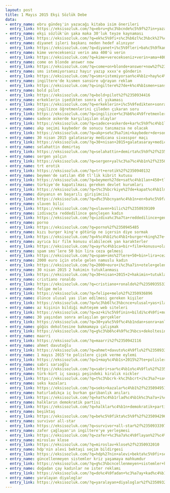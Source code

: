 ```yaml
---
layout: post
title: 1 Mayıs 2015 Ekşi Sözlük Debe
data:
- entry_name: ebru gündeş'in yazacağı kitaba isim önerileri
  entry_link: https://eksisozluk.com/?q=ebru+g%c3%bcnde%c5%9f%27in+yazaca%c4%9f%c4%b1+kitaba+isim+%c3%b6nerileri%2f%2350932981
- entry_name: ekşi sözlük'ün şaka maka 30'luk teyze kaynaması
  entry_link: https://eksisozluk.com/?q=ek%c5%9fi+s%c3%b6zl%c3%bck%27%c3%bcn+%c5%9faka+maka+30%27luk+teyze+kaynamas%c4%b1%2f%2350937579
- entry_name: diyanet işleri başkanı neden hedef alınıyor
  entry_link: https://eksisozluk.com/?q=diyanet+i%c5%9fleri+ba%c5%9fkan%c4%b1+neden+hedef+al%c4%b1n%c4%b1yor%2f%2350937485
- entry_name: kime verecekseniz verin ama 400'ü verin
  entry_link: https://eksisozluk.com/?q=kime+verecekseniz+verin+ama+400%27%c3%bc+verin%2f%2350940318
- entry_name: come on blonde answer now
  entry_link: https://eksisozluk.com/?q=come+on+blonde+answer+now%2f%2350932016
- entry_name: sms istemiyorsanız hayır yazıp xxxx'e gönderin
  entry_link: https://eksisozluk.com/?q=sms+istemiyorsan%c4%b1z+hay%c4%b1r+yaz%c4%b1p+xxxx%27e+g%c3%b6nderin%2f%2350934055
- entry_name: ingiltere'de kısmen sansüre uğrayan reklam
  entry_link: https://eksisozluk.com/?q=ingiltere%27de+k%c4%b1smen+sans%c3%bcre+u%c4%9frayan+reklam%2f%2350940860
- entry_name: bold pilot
  entry_link: https://eksisozluk.com/?q=bold+pilot%2f%2350934416
- entry_name: erkeklerin işedikten sonra el yıkaması
  entry_link: https://eksisozluk.com/?q=erkeklerin+i%c5%9fedikten+sonra+el+y%c4%b1kamas%c4%b1%2f%2350940624
- entry_name: ingilizce öğretmenlerini çileden çıkaran soru
  entry_link: https://eksisozluk.com/?q=ingilizce+%c3%b6%c4%9fretmenlerini+%c3%a7ileden+%c3%a7%c4%b1karan+soru%2f%2350943122
- entry_name: sadece askerde karşılaşılan olaylar
  entry_link: https://eksisozluk.com/?q=sadece+askerde+kar%c5%9f%c4%b1la%c5%9f%c4%b1lan+olaylar%2f%2350934248
- entry_name: akp seçimi kaybeder de sonucu tanımazsa ne olacak
  entry_link: https://eksisozluk.com/?q=akp+se%c3%a7imi+kaybeder+de+sonucu+tan%c4%b1mazsa+ne+olacak%2f%2350949112
- entry_name: 30 nisan 2015 galatasaray medicana sivasspor maçı
  entry_link: https://eksisozluk.com/?q=30+nisan+2015+galatasaray+medicana+sivasspor+ma%c3%a7%c4%b1%2f%2350946652
- entry_name: selahattin demirtaş
  entry_link: https://eksisozluk.com/?q=selahattin+demirta%c5%9f%2f%2350948212
- entry_name: sergen yalçın
  entry_link: https://eksisozluk.com/?q=sergen+yal%c3%a7%c4%b1n%2f%2350946972
- entry_name: trt erotik
  entry_link: https://eksisozluk.com/?q=trt+erotik%2f%2350940132
- entry_name: beymen'de satılan 450 tl'lik kibrit kutusu
  entry_link: https://eksisozluk.com/?q=beymen%27de+sat%c4%b1lan+450+tl%27lik+kibrit+kutusu%2f%2350944554
- entry_name: türkiye'de kapatılması gereken devlet kurumları
  entry_link: https://eksisozluk.com/?q=t%c3%bcrkiye%27de+kapat%c4%b1lmas%c4%b1+gereken+devlet+kurumlar%c4%b1%2f%2350939088
- entry_name: dünyanın en başarılı girişimcisi
  entry_link: https://eksisozluk.com/?q=d%c3%bcnyan%c4%b1n+en+ba%c5%9far%c4%b1l%c4%b1+giri%c5%9fimcisi%2f%2350935605
- entry_name: slaven bilic
  entry_link: https://eksisozluk.com/?q=slaven+bilic%2f%2350939109
- entry_name: izdivaçta reddedilince gençleşen kadın
  entry_link: https://eksisozluk.com/?q=izdiva%c3%a7ta+reddedilince+gen%c3%a7le%c5%9fen+kad%c4%b1n%2f%2350937383
- entry_name: porno
  entry_link: https://eksisozluk.com/?q=porno%2f%2350945485
- entry_name: kızı burger king'e götürüp ne içersin diye sormak
  entry_link: https://eksisozluk.com/?q=k%c4%b1z%c4%b1+burger+king%27e+g%c3%b6t%c3%bcr%c3%bcp+ne+i%c3%a7ersin+diye+sormak%2f%2350942393
- entry_name: ayrıca bir film konusu olabilecek yan karakterler
  entry_link: https://eksisozluk.com/?q=ayr%c4%b1ca+bir+film+konusu+olabilecek+yan+karakterler%2f%2350933594
- entry_name: spam sms'lere 50 bin lira ceza gelmesi
  entry_link: https://eksisozluk.com/?q=spam+sms%27lere+50+bin+lira+ceza+gelmesi%2f%2350933503
- entry_name: 2000 euro için otele gelen namuslu kadın
  entry_link: https://eksisozluk.com/?q=2000+euro+i%c3%a7in+otele+gelen+namuslu+kad%c4%b1n%2f%2350945441
- entry_name: 30 nisan 2015 2 hakimin tutuklanması
  entry_link: https://eksisozluk.com/?q=30+nisan+2015+2+hakimin+tutuklanmas%c4%b1%2f%2350945073
- entry_name: cristiano ronaldo
  entry_link: https://eksisozluk.com/?q=cristiano+ronaldo%2f%2350935533
- entry_name: felipe melo
  entry_link: https://eksisozluk.com/?q=felipe+melo%2f%2350936896
- entry_name: ölünce ulusal yas ilan edilmesi gereken kişiler
  entry_link: https://eksisozluk.com/?q=%c3%b6l%c3%bcnce+ulusal+yas+ilan+edilmesi+gereken+ki%c5%9filer%2f%2350950583
- entry_name: az kişinin bildiği muhteşem web siteleri
  entry_link: https://eksisozluk.com/?q=az+ki%c5%9finin+bildi%c4%9fi+muhte%c5%9fem+web+siteleri%2f%2350936451
- entry_name: 30 yaşından sonra anlaşılan gerçekler
  entry_link: https://eksisozluk.com/?q=30+ya%c5%9f%c4%b1ndan+sonra+anla%c5%9f%c4%b1lan+ger%c3%a7ekler%2f%2350944753
- entry_name: göğüs dekoltesine bakmamaya çalışmak
  entry_link: https://eksisozluk.com/?q=g%c3%b6%c4%9f%c3%bcs+dekoltesine+bakmamaya+%c3%a7al%c4%b1%c5%9fmak%2f%2350941360
- entry_name: maarri
  entry_link: https://eksisozluk.com/?q=maarri%2f%2350942116
- entry_name: ahmet davutoğlu
  entry_link: https://eksisozluk.com/?q=ahmet+davuto%c4%9flu%2f%2350933435
- entry_name: 1 mayıs 2015'te polislere çiçek verme eylemi
  entry_link: https://eksisozluk.com/?q=1+may%c4%b1s+2015%27te+polislere+%c3%a7i%c3%a7ek+verme+eylemi%2f%2350933659
- entry_name: sabri sarıoğlu
  entry_link: https://eksisozluk.com/?q=sabri+sar%c4%b1o%c4%9flu%2f%2350946773
- entry_name: türk-kürt iç savaşı peşindeki kiralık nickler
  entry_link: https://eksisozluk.com/?q=t%c3%bcrk-k%c3%bcrt+i%c3%a7+sava%c5%9f%c4%b1+pe%c5%9findeki+kiral%c4%b1k+nickler%2f%2350944861
- entry_name: seks kazaları
  entry_link: https://eksisozluk.com/?q=seks+kazalar%c4%b1%2f%2350949510
- entry_name: hatırladıkça iç burkan garibanlık anıları
  entry_link: https://eksisozluk.com/?q=hat%c4%b1rlad%c4%b1k%c3%a7a+i%c3%a7+burkan+garibanl%c4%b1k+an%c4%b1lar%c4%b1%2f%2350937201
- entry_name: halkların demokratik partisi
  entry_link: https://eksisozluk.com/?q=halklar%c4%b1n+demokratik+partisi%2f%2350939191
- entry_name: beşiktaş
  entry_link: https://eksisozluk.com/?q=be%c5%9fikta%c5%9f%2f%2350942964
- entry_name: survivor all-star
  entry_link: https://eksisozluk.com/?q=survivor+all-star%2f%2350933397
- entry_name: zafer çağlayan'ın ingiltere'ye yerleşmesi
  entry_link: https://eksisozluk.com/?q=zafer+%c3%a7a%c4%9flayan%27%c4%b1n+ingiltere%27ye+yerle%c5%9fmesi%2f%2350949716
- entry_name: miroslav klose
  entry_link: https://eksisozluk.com/?q=miroslav+klose%2f%2350932010
- entry_name: hdp'nin alevi bektaşi seçim bildirgesi
  entry_link: https://eksisozluk.com/?q=hdp%27nin+alevi+bekta%c5%9fi+se%c3%a7im+bildirgesi%2f%2350938405
- entry_name: güncellenmeyen sistemler kriz yaşamaya mahkumdur
  entry_link: https://eksisozluk.com/?q=g%c3%bcncellenmeyen+sistemler+kriz+ya%c5%9famaya+mahkumdur%2f%2350936785
- entry_name: doğadan çay kadınlar ne ister reklamı
  entry_link: https://eksisozluk.com/?q=do%c4%9fadan+%c3%a7ay+kad%c4%b1nlar+ne+ister+reklam%c4%b1%2f%2350944376
- entry_name: yaralayan diyaloglar
  entry_link: https://eksisozluk.com/?q=yaralayan+diyaloglar%2f%2350932508
---
```

